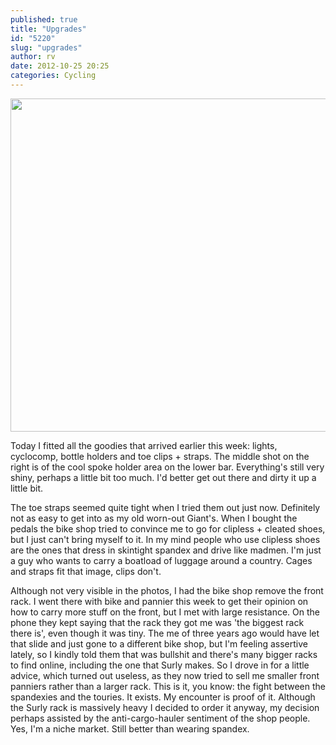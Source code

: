 ```yaml
---
published: true
title: "Upgrades"
id: "5220"
slug: "upgrades"
author: rv
date: 2012-10-25 20:25
categories: Cycling
---
```

<a href="https://s3.amazonaws.com/cfwblog/uploads/2012/10/Collage.jpg"><img class="aligncenter size-full wp-image-5222" title="Collage_sml" src="https://s3.amazonaws.com/cfwblog/uploads/2012/10/Collage_sml.jpg" alt="" width="800" height="533" /></a>

Today I fitted all the goodies that arrived earlier this week: lights, cyclocomp, bottle holders and toe clips + straps. The middle shot on the right is of the cool spoke holder area on the lower bar. Everything's still very shiny, perhaps a little bit too much. I'd better get out there and dirty it up a little bit.

The toe straps seemed quite tight when I tried them out just now. Definitely not as easy to get into as my old worn-out Giant's. When I bought the pedals the bike shop tried to convince me to go for clipless + cleated shoes, but I just can't bring myself to it. In my mind people who use clipless shoes are the ones that dress in skintight spandex and drive like madmen. I'm just a guy who wants to carry a boatload of luggage around a country. Cages and straps fit that image, clips don't.

Although not very visible in the photos, I had the bike shop remove the front rack. I went there with bike and pannier this week to get their opinion on how to carry more stuff on the front, but I met with large resistance. On the phone they kept saying that the rack they got me was 'the biggest rack there is', even though it was tiny. The me of three years ago would have let that slide and just gone to a different bike shop, but I'm feeling assertive lately, so I kindly told them that was bullshit and there's many bigger racks to find online, including the one that Surly makes. So I drove in for a little advice, which turned out useless, as they now tried to sell me smaller front panniers rather than a larger rack. This is it, you know: the fight between the spandexies and the touries. It exists. My encounter is proof of it. Although the Surly rack is massively heavy I decided to order it anyway, my decision perhaps assisted by the anti-cargo-hauler sentiment of the shop people. Yes, I'm a niche market. Still better than wearing spandex.